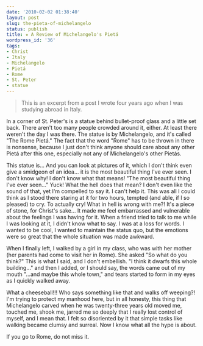 ```yaml
---
date: '2010-02-02 01:38:40'
layout: post
slug: the-pieta-of-michelangelo
status: publish
title: ★ A Review of Michelangelo's Pietá
wordpress_id: '36'
tags:
- Christ
- Italy
- Michelangelo
- Pietá
- Rome
- St. Peter
- statue
---
```


> This is an excerpt from a post I wrote four years ago when I was studying abroad in Italy.


In a corner of St. Peter's is a statue behind bullet-proof glass and a little set back. There aren't too many people crowded around it, either. At least there weren't the day I was there. The statue is by Michelangelo, and it's called "The Rome Pietá." The fact that the word "Rome" has to be thrown in there is nonsense, because I just don't think anyone should care about any other Pietá after this one, especially not any of Michelangelo's other Pietás.

This statue is... And you can look at pictures of it, which I don't think even give a smidgeon of an idea... it is the most beautiful thing I've ever seen. I don't know why! I don't know what that means! "The most beautiful thing I've ever seen..." Yuck! What the hell does that mean? I don't even like the sound of that, yet I'm compelled to say it. I can't help it. This was all I could think as I stood there staring at it for two hours, tempted (and able, if I so pleased) to cry. To actually cry! What in hell is wrong with me?! It's a piece of stone, for Christ's sake... It made me feel embarrassed and vulnerable about the feelings I was having for it. When a friend tried to talk to me while I was looking at it, I didn't know what to say. I was at a loss for words. I wanted to be cool, I wanted to maintain the status quo, but the emotions were so great that the whole situation was made awkward.

When I finally left, I walked by a girl in my class, who was with her mother (her parents had come to visit her in Rome). She asked "So what do you think?" This is what I said, and I don't embellish. "I think it dwarfs this whole building..." and then I added, or I should say, the words came out of my mouth "...and maybe this whole town," and tears started to form in my eyes as I quickly walked away.

What a cheeseball!!! Who says something like that and walks off weeping?! I'm trying to protect my manhood here, but in all honesty, this thing that Michelangelo carved when he was twenty-three years old moved me, touched me, shook me, jarred me so deeply that I really lost control of myself, and I mean that. I felt so disoriented by it that simple tasks like walking became clumsy and surreal. Now I know what all the hype is about.

If you go to Rome, do not miss it.
